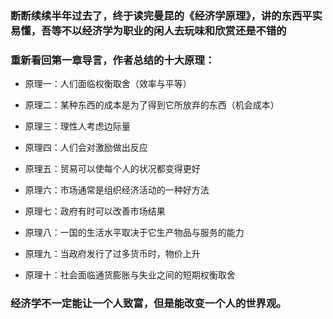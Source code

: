 <!-- 
.. link: 
.. description: 
.. tags: 读书
.. date: 2016/01/20 11:04:42
.. title: Principles of Economics
.. slug: principles-of-economics
-->



### 断断续续半年过去了，终于读完曼昆的《经济学原理》，讲的东西平实易懂，吾等不以经济学为职业的闲人去玩味和欣赏还是不错的



### 重新看回第一章导言，作者总结的十大原理：


 - 原理一：人们面临权衡取舍（效率与平等）


 - 原理二：某种东西的成本是为了得到它所放弃的东西（机会成本）


 - 原理三：理性人考虑边际量


 - 原理四：人们会对激励做出反应


 - 原理五：贸易可以使每个人的状况都变得更好


 - 原理六：市场通常是组织经济活动的一种好方法


 - 原理七：政府有时可以改善市场结果


 - 原理八：一国的生活水平取决于它生产物品与服务的能力


 - 原理九：当政府发行了过多货币时，物价上升


 - 原理十：社会面临通货膨胀与失业之间的短期权衡取舍



### 经济学不一定能让一个人致富，但是能改变一个人的世界观。

